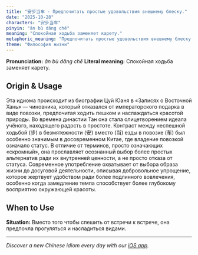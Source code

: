 ```yaml
---
title: "安步当车 - Предпочитать простые удовольствия внешнему блеску."
date: "2025-10-28"
characters: "安步当车"
pinyin: "ān bù dāng chē"
meaning: "Спокойная ходьба заменяет карету."
metaphoric_meaning: "Предпочитать простые удовольствия внешнему блеску."
theme: "Философия жизни"
---
```


**Pronunciation:** *ān bù dāng chē*
**Literal meaning:** Спокойная ходьба заменяет карету.

## Origin & Usage

Эта идиома происходит из биографии Цуй Юаня в «Записях о Восточной Хань» — чиновника, который отказался от императорского подарка в виде повозки, предпочитая ходить пешком и наслаждаться красотой природы. Во времена династии Тан она стала олицетворением идеала учёного, находящего радость в простоте. Контраст между неспешной ходьбой (步) в безмятежности (安) вместо (当) езды в повозке (车) был особенно значимым в досовременном Китае, где владение повозкой означало статус. В отличие от терминов, просто означающих «скромный», она прославляет осознанный выбор более простых альтернатив ради их внутренней ценности, а не просто отказа от статуса. Современное употребление охватывает от выбора образа жизни до досуговой деятельности, описывая добровольное упрощение, которое жертвует удобством ради более подлинного вовлечения, особенно когда замедление темпа способствует более глубокому восприятию окружающей красоты.

## When to Use

**Situation:** Вместо того чтобы спешить от встречи к встрече, она предпочла прогуляться и насладиться видами.

---

*Discover a new Chinese idiom every day with our [iOS app](https://apps.apple.com/us/app/daily-chinese-idioms/id6740611324).*
